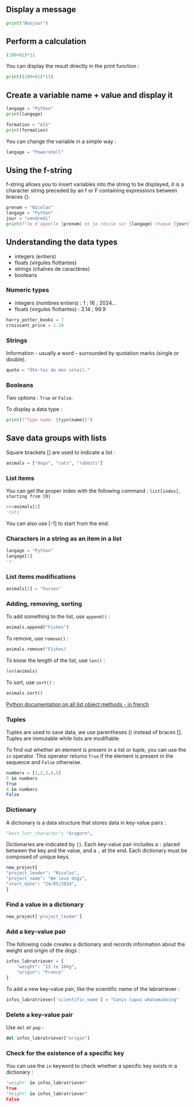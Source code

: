 ## Display a message

```python
print("Bonjour")
```

## Perform a calculation

```python
(100+81)*11
```
You can display the result directly in the print function : 

```python 
print((100+81)*11)
```

## Create a variable name + value and display it

```python
langage = "Python"
print(langage)
```

```python
formation = "AIS"
print(formation)
```
You can change the variable in a simple way : 

```powershell
langage = "Powershell"
```

## Using the f-string
f-string allows you to insert variables into the string to be displayed, it is a character string preceded by an f or F containing expressions between braces {}.

```python
prenom = "Nicolas"
langage = "Python"
jour = "vendredi"
print(f"Je m'appelle {prenom} et je révise sur {langage} chaque {jour}.")
```

## Understanding the data types
- integers (entiers)
- floats (virgules flottantes)
- strings (chaînes de caractères)
- booleans

### Numeric types 
- integers (nombres entiers) : 1 ; 16 ; 2024...
- floats (virgules flottantes) : 3.14 ; 99.9

```python
harry_potter_books = 7
croissant_price = 1.10
```

### Strings 
Information - usually a word - surrounded by quotation marks (single or double). 

```python
quote = "Ôte-toi de mon soleil."
```

### Booleans
Two options : ``True`` or ``False``.

To display a data type :

```python
print(f"Type name: {type(name)}")
```

## Save data groups with lists
Square brackets [] are used to indicate a list : 

```python
animals = ["dogs", "cats", "rabbits"]
```

### List items
You can get the proper index with the following command : ``list[index], starting from [0]``

```python
>>>animals[2]
'cats'
```
You can also use [-1] to start from the end. 

### Characters in a string as an item in a list

```python
langage = "Python"
langage[2]
't'
```

### List items modifications

```python
animals[2] = "horses" 
```

### Adding, removing, sorting

To add something to the list, use ``append()`` :

```python
animals.append("Fishes")
```

To remove, use ``remove()`` : 

```python
animals.remove("Fishes)
```

To know the length of the list, use ``len()`` :

```python
len(animals)
```

To sort, use ``sort()`` :

```python
animals.sort()
```

[Python documentation on all list object methods - in french](https://docs.python.org/fr/3/tutorial/datastructures.html)

### Tuples 

Tuples are used to save data, we use parentheses () instead of braces []. Tuples are immutable while lists are modifiable. 

To find out whether an element is present in a list or tuple, you can use the ``in`` operator. This operator returns ``True`` if the element is present in the sequence and ``False`` otherwise.

```python
numbers = [1,2,3,4,5]
5 in numbers
True
8 in numbers
False
```

### Dictionary

A dictionary is a data structure that stores data in key-value pairs :

```python
"best_lotr_character": "Aragorn",
```

Dictionaries are indicated by ``{}``. Each key-value pair includes a ``:`` placed between the key and the value, and a ``,`` at the end. Each dictionary must be composed of unique keys.

```python
new_project{
"project_leader": "Nicolas",
"project_name": "We love dogs",
"start_date": "24/05/2024",
}
```

### Find a value in a dictionary

```python
new_project['project_leader']
```

### Add a key-value pair

The following code creates a dictionary and records information about the weight and origin of the dogs :

```python
infos_labratriever = {
    "weight": "13 to 16kg",
    "origin": "France"
}
```

To add a new key-value pair, like the scientific name of the labratriever :

```python
infos_labratriever['scientific_name'] = "Canis lupus whatamidoing"
```

### Delete a key-value pair

Use ``del`` or ``pop`` : 

```python
del infos_labratriever["origin"]
```

### Check for the existence of a specific key

You can use the ``in`` keyword to check whether a specific key exists in a dictionary :

```python
"weight" in infos_labratriever"
True
"height" in infos_labratriever"
False
```
